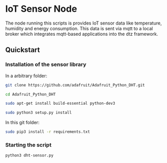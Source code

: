 # IoT Sensor Node

The node running this scripts is provides IoT
sensor data like temperature, humidity and energy
consumption. This data is sent via mqtt to a
local broker which integrates mqtt-based applications
into the dtz framework.

## Quickstart

### Installation of the sensor library

In a arbitrary folder:

```bash
git clone https://github.com/adafruit/Adafruit_Python_DHT.git

cd Adafruit_Python_DHT

sudo apt-get install build-essential python-dev3

sudo python3 setup.py install
```

In this git folder:
    
```bash
sudo pip3 install -r requirements.txt
```

### Starting the script
```bash
python3 dht-sensor.py
```


